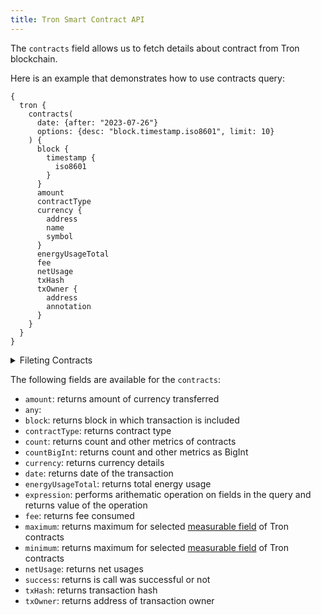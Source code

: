 ```yaml
---
title: Tron Smart Contract API
---
```


<head>
<meta name="title" content="Tron Smart Contract API"/>
<meta name="description" content="Get information on smart contract ownership, energy usage and fee passed on the Tron blockchain. Also, get information on blocks for tokens or NFTs on the Tron blockchain."/>
<meta name="keywords" content="Tron api, Tron python api, Tron nft api, Tron scan api, Tron matic api, Tron api docs, Tron crypto api, Tron blockchain api,matic network api"/>
<meta name="robots" content="index, follow"/>
<meta http-equiv="Content-Type" content="text/html; charset=utf-8"/>
<meta name="language" content="English"/>

<!-- Open Graph / Facebook -->
<meta property="og:type" content="website" />
<meta property="og:title" content="Tron Smart Contract API" />
<meta property="og:description" content="Get information on smart contract ownership, energy usage and fee passed on the Tron blockchain. Also, get information on blocks for tokens or NFTs on the Tron blockchain." />

<!-- Twitter -->
<meta property="twitter:card" content="summary_large_image" />
<meta property="twitter:title" content="Tron Smart Contract API" />
<meta property="twitter:description" content="Get information on smart contract ownership, energy usage and fee passed on Tron blockchain. Also, get blocks information for tokens or NFTs on the Tron blockchain." />
</head>

The `contracts` field allows us to fetch details about contract from Tron blockchain.

Here is an example that demonstrates how to use contracts query:

```
{
  tron {
    contracts(
      date: {after: "2023-07-26"}
      options: {desc: "block.timestamp.iso8601", limit: 10}
    ) {
      block {
        timestamp {
          iso8601
        }
      }
      amount
      contractType
      currency {
        address
        name
        symbol
      }
      energyUsageTotal
      fee
      netUsage
      txHash
      txOwner {
        address
        annotation
      }
    }
  }
}
```

<details>
<summary>Fileting Contracts</summary>

Contracts can be filtered using the following arguments:

-   `any`:
-   `contracType`: filter by contract type
-   `currency`: filter by currency of transfer
-   `date`: filter by date of transfer
-   `height`: filter by block height
-   `options`: filter returned data by ordering, limiting, and constraining it.
-   `success`: filter by success of a call
-   `time`: filter by time of transaction
-   `txHash`: filter by transaction hash
-   `txOwner`: filter by address of transaction owner

</details>

The following fields are available for the `contracts`:

-   `amount`: returns amount of currency transferred
-   `any`:
-   `block`: returns block in which transaction is included
-   `contractType`: returns contract type
-   `count`: returns count and other metrics of contracts
-   `countBigInt`: returns count and other metrics as BigInt
-   `currency`: returns currency details 
-   `date`: returns date of the transaction
-   `energyUsageTotal`: returns total energy usage
-   `expression`: performs arithematic operation on fields in the query and returns value of the operation
-   `fee`: returns fee consumed 
-   `maximum`: returns maximum for selected [measurable field](/v1/docs/graphql-reference/enums/tron-contracts-measureable) of Tron contracts
-   `minimum`: returns maximum for selected [measurable field](/v1/docs/graphql-reference/enums/tron-contracts-measureable) of Tron contracts
-   `netUsage`: returns net usages
-   `success`: returns is call was successful or not
-   `txHash`: returns transaction hash
-   `txOwner`: returns address of transaction owner
